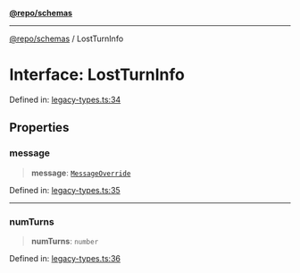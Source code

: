 [**@repo/schemas**](../README.md)

***

[@repo/schemas](../README.md) / LostTurnInfo

# Interface: LostTurnInfo

Defined in: [legacy-types.ts:34](https://github.com/alexqguo/drinking-board-game-v3/blob/afd6bac85649b603b1a3817542e5f085a462e4f0/packages/schemas/src/legacy-types.ts#L34)

## Properties

### message

> **message**: [`MessageOverride`](MessageOverride.md)

Defined in: [legacy-types.ts:35](https://github.com/alexqguo/drinking-board-game-v3/blob/afd6bac85649b603b1a3817542e5f085a462e4f0/packages/schemas/src/legacy-types.ts#L35)

***

### numTurns

> **numTurns**: `number`

Defined in: [legacy-types.ts:36](https://github.com/alexqguo/drinking-board-game-v3/blob/afd6bac85649b603b1a3817542e5f085a462e4f0/packages/schemas/src/legacy-types.ts#L36)
